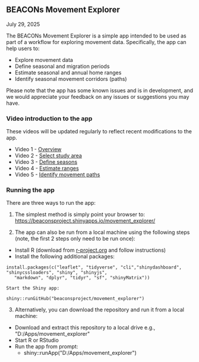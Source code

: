 ## BEACONs Movement Explorer

July 29, 2025

The BEACONs Movement Explorer is a simple app intended to be used as part of a workflow for exploring movement data. Specifically, the app can help users to:

  - Explore movement data
  - Define seasonal and migration periods
  - Estimate seasonal and annual home ranges
  - Identify seasonal movement corridors (paths)

Please note that the app has some known issues and is in development, and we would appreciate your feedback on any issues or suggestions you may have.


### Video introduction to the app

These videos will be updated regularly to reflect recent modifications to the app.

- Video 1 - [Overview](https://drive.google.com/file/d/1B-hoDu5dyd-4hSyTBoIRXnMGgSy8-KV6/view?usp=sharing)
- Video 2 - [Select study area](https://drive.google.com/file/d/1NyA7VCmodqu2RhPWgJnTnngn56zM8Abj/view?usp=sharing)
- Video 3 - [Define seasons](https://drive.google.com/file/d/1LQRAj7jZT-XaN2wrh9yUgSiEsW8HSGPj/view?usp=sharing)
- Video 4 - [Estimate ranges](https://drive.google.com/file/d/1RmLIXZLFExRZqtmYR3AednMeFnKYD2VX/view?usp=sharing)
- Video 5 - [Identify movement paths](https://drive.google.com/file/d/16LC3Ckbe4Akj7KoOkMj1vRnhC0apZhjZ/view?usp=sharing)


### Running the app

There are three ways to run the app:

1) The simplest method is simply point your browser to: https://beaconsproject.shinyapps.io/movement_explorer/

2) The app can also be run from a local machine using the following steps (note, the first 2 steps only need to be run once):

  -  Install R (download from [r-project.org](https://www.r-project.org/) and follow instructions)
  -  Install the following additional packages:

```         
install.packages(c("leaflet", "tidyverse", "cli","shinydashboard", "shinycssloaders", "shiny", "shinyjs",
   "markdown", "dplyr", "tidyr", "sf", "shinyMatrix"))
```

    Start the Shiny app:

```         
shiny::runGitHub("beaconsproject/movement_explorer")
```

3) Alternatively, you can download the repository and run it from a local machine:

  - Download and extract this repository to a local drive e.g., "D:/Apps/movement_explorer"
  - Start R or RStudio
  - Run the app from prompt:
    - shiny::runApp("D:/Apps/movement_explorer")
